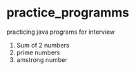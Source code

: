 # practice_programms
practicing java programs for interview

1) Sum of 2 numbers
2) prime numbers
3) amstrong number